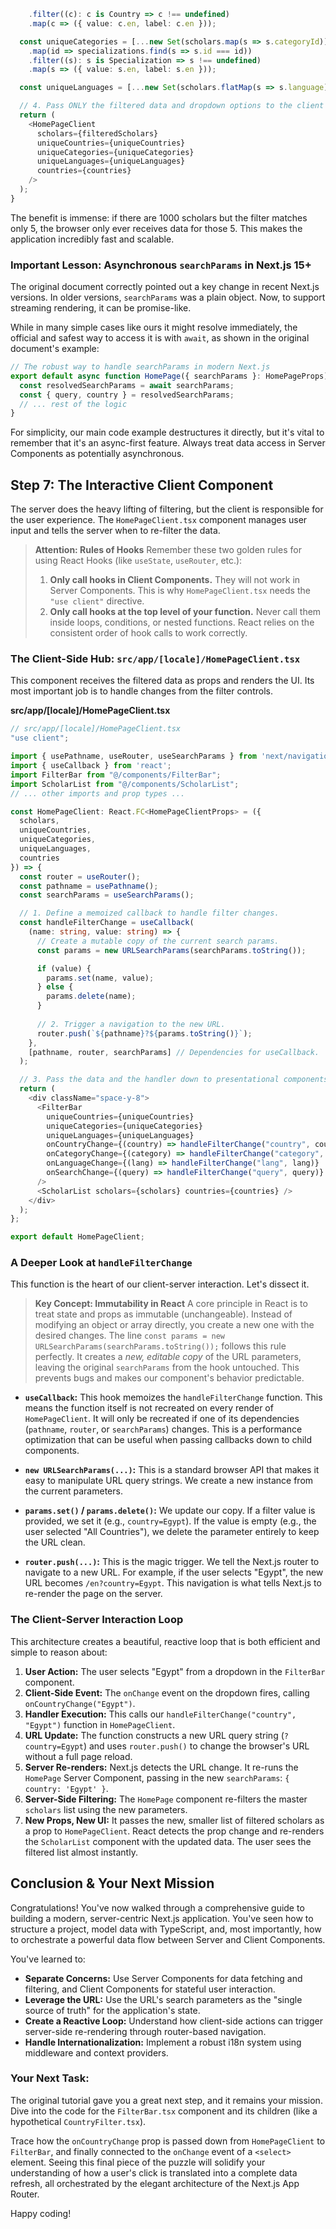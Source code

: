 ```typescript
    .filter((c): c is Country => c !== undefined)
    .map(c => ({ value: c.en, label: c.en }));

  const uniqueCategories = [...new Set(scholars.map(s => s.categoryId))]
    .map(id => specializations.find(s => s.id === id))
    .filter((s): s is Specialization => s !== undefined)
    .map(s => ({ value: s.en, label: s.en }));

  const uniqueLanguages = [...new Set(scholars.flatMap(s => s.language))];

  // 4. Pass ONLY the filtered data and dropdown options to the client component.
  return (
    <HomePageClient
      scholars={filteredScholars}
      uniqueCountries={uniqueCountries}
      uniqueCategories={uniqueCategories}
      uniqueLanguages={uniqueLanguages}
      countries={countries}
    />
  );
}
```

The benefit is immense: if there are 1000 scholars but the filter matches only 5, the browser only ever receives data for those 5. This makes the application incredibly fast and scalable.

### Important Lesson: Asynchronous `searchParams` in Next.js 15+

The original document correctly pointed out a key change in recent Next.js versions. In older versions, `searchParams` was a plain object. Now, to support streaming rendering, it can be promise-like.

While in many simple cases like ours it might resolve immediately, the official and safest way to access it is with `await`, as shown in the original document's example:

```typescript
// The robust way to handle searchParams in modern Next.js
export default async function HomePage({ searchParams }: HomePageProps) {
  const resolvedSearchParams = await searchParams;
  const { query, country } = resolvedSearchParams;
  // ... rest of the logic
}
```

For simplicity, our main code example destructures it directly, but it's vital to remember that it's an async-first feature. Always treat data access in Server Components as potentially asynchronous.

## Step 7: The Interactive Client Component

The server does the heavy lifting of filtering, but the client is responsible for the user experience. The `HomePageClient.tsx` component manages user input and tells the server when to re-filter the data.

> **Attention: Rules of Hooks**
> Remember these two golden rules for using React Hooks (like `useState`, `useRouter`, etc.):
> 1. **Only call hooks in Client Components.** They will not work in Server Components. This is why `HomePageClient.tsx` needs the `"use client"` directive.
> 2. **Only call hooks at the top level of your function.** Never call them inside loops, conditions, or nested functions. React relies on the consistent order of hook calls to work correctly.

### The Client-Side Hub: `src/app/[locale]/HomePageClient.tsx`

This component receives the filtered data as props and renders the UI. Its most important job is to handle changes from the filter controls.

**src/app/[locale]/HomePageClient.tsx**
```typescript
// src/app/[locale]/HomePageClient.tsx
"use client";

import { usePathname, useRouter, useSearchParams } from 'next/navigation';
import { useCallback } from 'react';
import FilterBar from "@/components/FilterBar";
import ScholarList from "@/components/ScholarList";
// ... other imports and prop types ...

const HomePageClient: React.FC<HomePageClientProps> = ({
  scholars,
  uniqueCountries,
  uniqueCategories,
  uniqueLanguages,
  countries
}) => {
  const router = useRouter();
  const pathname = usePathname();
  const searchParams = useSearchParams();

  // 1. Define a memoized callback to handle filter changes.
  const handleFilterChange = useCallback(
    (name: string, value: string) => {
      // Create a mutable copy of the current search params.
      const params = new URLSearchParams(searchParams.toString());

      if (value) {
        params.set(name, value);
      } else {
        params.delete(name);
      }
      
      // 2. Trigger a navigation to the new URL.
      router.push(`${pathname}?${params.toString()}`);
    },
    [pathname, router, searchParams] // Dependencies for useCallback.
  );

  // 3. Pass the data and the handler down to presentational components.
  return (
    <div className="space-y-8">
      <FilterBar
        uniqueCountries={uniqueCountries}
        uniqueCategories={uniqueCategories}
        uniqueLanguages={uniqueLanguages}
        onCountryChange={(country) => handleFilterChange("country", country)}
        onCategoryChange={(category) => handleFilterChange("category", category)}
        onLanguageChange={(lang) => handleFilterChange("lang", lang)}
        onSearchChange={(query) => handleFilterChange("query", query)}
      />
      <ScholarList scholars={scholars} countries={countries} />
    </div>
  );
};

export default HomePageClient;
```

### A Deeper Look at `handleFilterChange`

This function is the heart of our client-server interaction. Let's dissect it.

> **Key Concept: Immutability in React**
> A core principle in React is to treat state and props as immutable (unchangeable). Instead of modifying an object or array directly, you create a new one with the desired changes. The line `const params = new URLSearchParams(searchParams.toString());` follows this rule perfectly. It creates a *new, editable copy* of the URL parameters, leaving the original `searchParams` from the hook untouched. This prevents bugs and makes our component's behavior predictable.

- **`useCallback`:** This hook memoizes the `handleFilterChange` function. This means the function itself is not recreated on every render of `HomePageClient`. It will only be recreated if one of its dependencies (`pathname`, `router`, or `searchParams`) changes. This is a performance optimization that can be useful when passing callbacks down to child components.

- **`new URLSearchParams(...)`:** This is a standard browser API that makes it easy to manipulate URL query strings. We create a new instance from the current parameters.

- **`params.set()` / `params.delete()`:** We update our copy. If a filter value is provided, we set it (e.g., `country=Egypt`). If the value is empty (e.g., the user selected "All Countries"), we delete the parameter entirely to keep the URL clean.

- **`router.push(...)`:** This is the magic trigger. We tell the Next.js router to navigate to a new URL. For example, if the user selects "Egypt", the new URL becomes `/en?country=Egypt`. This navigation is what tells Next.js to re-render the page on the server.

### The Client-Server Interaction Loop

This architecture creates a beautiful, reactive loop that is both efficient and simple to reason about:

1. **User Action:** The user selects "Egypt" from a dropdown in the `FilterBar` component.
2. **Client-Side Event:** The `onChange` event on the dropdown fires, calling `onCountryChange("Egypt")`.
3. **Handler Execution:** This calls our `handleFilterChange("country", "Egypt")` function in `HomePageClient`.
4. **URL Update:** The function constructs a new URL query string (`?country=Egypt`) and uses `router.push()` to change the browser's URL without a full page reload.
5. **Server Re-renders:** Next.js detects the URL change. It re-runs the `HomePage` Server Component, passing in the new `searchParams`: `{ country: 'Egypt' }`.
6. **Server-Side Filtering:** The `HomePage` component re-filters the master `scholars` list using the new parameters.
7. **New Props, New UI:** It passes the new, smaller list of filtered scholars as a prop to `HomePageClient`. React detects the prop change and re-renders the `ScholarList` component with the updated data. The user sees the filtered list almost instantly.

## Conclusion & Your Next Mission

Congratulations! You've now walked through a comprehensive guide to building a modern, server-centric Next.js application. You've seen how to structure a project, model data with TypeScript, and, most importantly, how to orchestrate a powerful data flow between Server and Client Components.

You've learned to:

- **Separate Concerns:** Use Server Components for data fetching and filtering, and Client Components for stateful user interaction.
- **Leverage the URL:** Use the URL's search parameters as the "single source of truth" for the application's state.
- **Create a Reactive Loop:** Understand how client-side actions can trigger server-side re-rendering through router-based navigation.
- **Handle Internationalization:** Implement a robust i18n system using middleware and context providers.

### Your Next Task:

The original tutorial gave you a great next step, and it remains your mission. Dive into the code for the `FilterBar.tsx` component and its children (like a hypothetical `CountryFilter.tsx`).

Trace how the `onCountryChange` prop is passed down from `HomePageClient` to `FilterBar`, and finally connected to the `onChange` event of a `<select>` element. Seeing this final piece of the puzzle will solidify your understanding of how a user's click is translated into a complete data refresh, all orchestrated by the elegant architecture of the Next.js App Router.

Happy coding!
